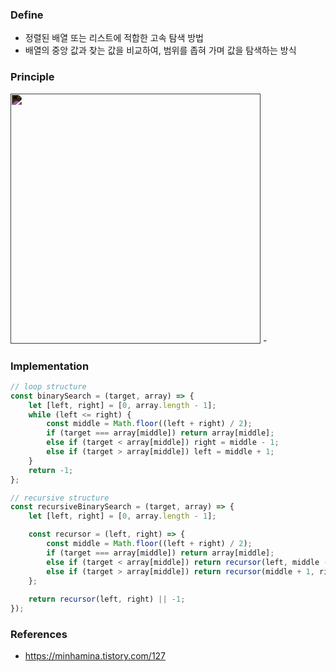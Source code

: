 ### Define
- 정렬된 배열 또는 리스트에 적합한 고속 탐색 방법
- 배열의 중앙 값과 찾는 값을 비교하여, 범위를 좁혀 가며 값을 탐색하는 방식

### Principle
<img src="https://blog.kakaocdn.net/dn/G7wHv/btqV0D9Zn52/IrArSq3Au3Qlkd2ja1166k/img.png" style="width: 400px; height: auto; filter:invert(1)">
- 

### Implementation
```js
// loop structure
const binarySearch = (target, array) => {
	let [left, right] = [0, array.length - 1];
	while (left <= right) {
		const middle = Math.floor((left + right) / 2);
		if (target === array[middle]) return array[middle];
		else if (target < array[middle]) right = middle - 1;
		else if (target > array[middle]) left = middle + 1;
	}
	return -1;
};

// recursive structure
const recursiveBinarySearch = (target, array) => {
	let [left, right] = [0, array.length - 1];

	const recursor = (left, right) => {
		const middle = Math.floor((left + right) / 2);
		if (target === array[middle]) return array[middle];
		else if (target < array[middle]) return recursor(left, middle - 1);
		else if (target > array[middle]) return recursor(middle + 1, right);
	};
	
	return recursor(left, right) || -1;
});
```

### References
- https://minhamina.tistory.com/127
